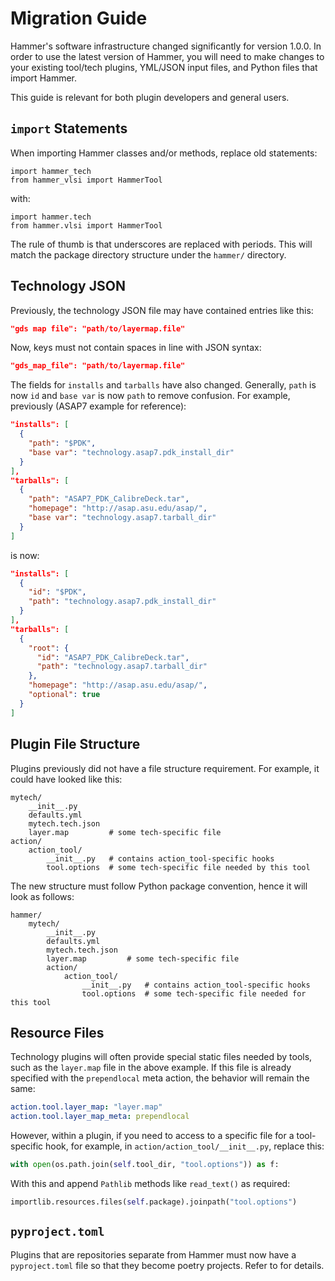 # Migration Guide

Hammer's software infrastructure changed significantly for version 1.0.0. In order to use the latest version of Hammer, you will need to make changes to your existing tool/tech plugins, YML/JSON input files, and Python files that import Hammer.

This guide is relevant for both plugin developers and general users.

## `import` Statements

When importing Hammer classes and/or methods, replace old statements:

```python3
import hammer_tech
from hammer_vlsi import HammerTool
```

with:

```python3
import hammer.tech
from hammer.vlsi import HammerTool
```

The rule of thumb is that underscores are replaced with periods. This will match the package directory structure under the `hammer/` directory.

## Technology JSON

Previously, the technology JSON file may have contained entries like this:

```json
"gds map file": "path/to/layermap.file"
```

Now, keys must not contain spaces in line with JSON syntax:

```json
"gds_map_file": "path/to/layermap.file"
```

The fields for `installs` and `tarballs` have also changed. Generally, `path` is now `id` and `base var` is now `path` to remove confusion.
For example, previously (ASAP7 example for reference):

```json
"installs": [
  {
    "path": "$PDK",
    "base var": "technology.asap7.pdk_install_dir"
  }
],
"tarballs": [
  {
    "path": "ASAP7_PDK_CalibreDeck.tar",
    "homepage": "http://asap.asu.edu/asap/",
    "base var": "technology.asap7.tarball_dir"
  }
]
```

is now:
```json
"installs": [
  {
    "id": "$PDK",
    "path": "technology.asap7.pdk_install_dir"
  }
],
"tarballs": [
  {
    "root": {
      "id": "ASAP7_PDK_CalibreDeck.tar",
      "path": "technology.asap7.tarball_dir"
    },
    "homepage": "http://asap.asu.edu/asap/",
    "optional": true
  }
]
```

## Plugin File Structure

Plugins previously did not have a file structure requirement. For example, it could have looked like this:

```
mytech/
    __init__.py
    defaults.yml
    mytech.tech.json
    layer.map         # some tech-specific file
action/
    action_tool/
        __init__.py   # contains action_tool-specific hooks
        tool.options  # some tech-specific file needed by this tool
```

The new structure must follow Python package convention, hence it will look as follows:

```
hammer/
    mytech/
        __init__.py
        defaults.yml
        mytech.tech.json
        layer.map         # some tech-specific file
        action/
            action_tool/
                __init__.py   # contains action_tool-specific hooks
                tool.options  # some tech-specific file needed for this tool
```

## Resource Files

Technology plugins will often provide special static files needed by tools, such as the `layer.map` file in the above example. If this file is already specified with the `prependlocal` meta action, the behavior will remain the same:

```yaml
action.tool.layer_map: "layer.map"
action.tool.layer_map_meta: prependlocal
```

However, within a plugin, if you need to access to a specific file for a tool-specific hook, for example, in `action/action_tool/__init__.py`, replace this:

```python
with open(os.path.join(self.tool_dir, "tool.options")) as f:
```

With this and append `Pathlib` methods like `read_text()` as required:

```python
importlib.resources.files(self.package).joinpath("tool.options")
```

## `pyproject.toml`

Plugins that are repositories separate from Hammer must now have a `pyproject.toml` file so that they become poetry projects. Refer to [](poetry_project) for details. 
